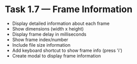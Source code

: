 # Task 1.7 — Frame Information

- Display detailed information about each frame
- Show dimensions (width x height)
- Display frame delay in milliseconds
- Show frame index/number
- Include file size information
- Add keyboard shortcut to show frame info (press 'i')
- Create modal to display frame information